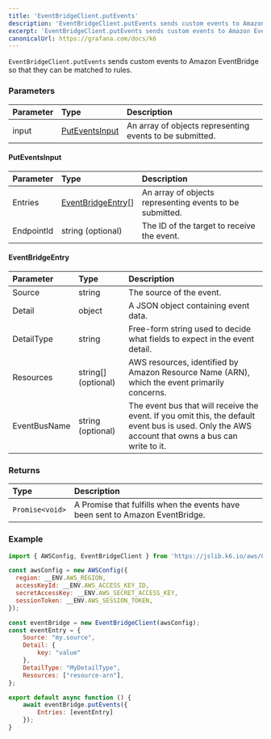 ```yaml
---
title: 'EventBridgeClient.putEvents'
description: 'EventBridgeClient.putEvents sends custom events to Amazon EventBridge'
excerpt: 'EventBridgeClient.putEvents sends custom events to Amazon EventBridge'
canonicalUrl: https://grafana.com/docs/k6
---
```


`EventBridgeClient.putEvents` sends custom events to Amazon EventBridge so that they can be matched to rules.

### Parameters

| Parameter     | Type            | Description                                                                                                              |
| :------------ | :-------------- | :----------------------------------------------------------------------------------------------------------------------- |
| input         | [PutEventsInput](#puteventsinput) | An array of objects representing events to be submitted. |

#### PutEventsInput

| Parameter | Type            | Description                                                                                                              |
| :-------- | :-------------- | :----------------------------------------------------------------------------------------------------------------------- |
| Entries   | [EventBridgeEntry](#eventbridgeentry)[] | An array of objects representing events to be submitted. |
| EndpointId | string (optional) | The ID of the target to receive the event.  |

#### EventBridgeEntry

| Parameter | Type   | Description                                                                                                              |
| :-------- | :----- | :----------------------------------------------------------------------------------------------------------------------- |
| Source    | string | The source of the event.                                                                                                 |
| Detail    | object | A JSON object containing event data.                                                                                     |
| DetailType | string | Free-form string used to decide what fields to expect in the event detail.                                                |
| Resources | string[] (optional) | AWS resources, identified by Amazon Resource Name (ARN), which the event primarily concerns.                            |
| EventBusName | string (optional) | The event bus that will receive the event. If you omit this, the default event bus is used. Only the AWS account that owns a bus can write to it. |


### Returns

| Type            | Description                                                                         |
| :-------------- | :---------------------------------------------------------------------------------- |
| `Promise<void>` | A Promise that fulfills when the events have been sent to Amazon EventBridge.       |

### Example

<CodeGroup labels={[]}>

```javascript
import { AWSConfig, EventBridgeClient } from 'https://jslib.k6.io/aws/0.11.0/event-bridge.js';

const awsConfig = new AWSConfig({
  region: __ENV.AWS_REGION,
  accessKeyId: __ENV.AWS_ACCESS_KEY_ID,
  secretAccessKey: __ENV.AWS_SECRET_ACCESS_KEY,
  sessionToken: __ENV.AWS_SESSION_TOKEN,
});

const eventBridge = new EventBridgeClient(awsConfig);
const eventEntry = {
    Source: "my.source",
    Detail: {
        key: "value"
    },
    DetailType: "MyDetailType",
    Resources: ["resource-arn"],
};

export default async function () {
    await eventBridge.putEvents({
        Entries: [eventEntry]
    });
}
```

</CodeGroup>
